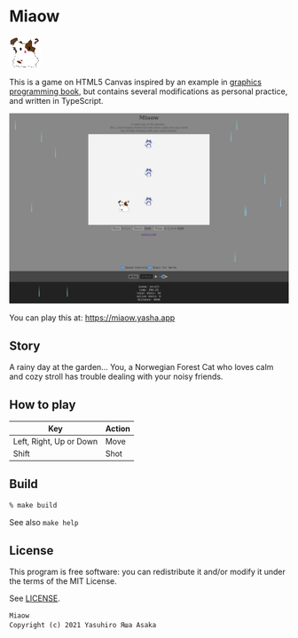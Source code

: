 # Miaow

![Logo](dst/img/cat.png?raw=true "Miaow")

This is a game on HTML5 Canvas inspired by an example in
[graphics programming book](
https://github.com/doxas/graphics-programming-book/), but contains several
modifications as personal practice, and written in TypeScript.

![Screenshot](img/screenshot.png?raw=true "Screenshot")

You can play this at: https://miaow.yasha.app

## Story

A rainy day at the garden...
You, a Norwegian Forest Cat who loves calm and cozy stroll has trouble dealing
with your noisy friends.

## How to play

| Key | Action |
|---|---|
| Left, Right, Up or Down | Move |
| Shift | Shot |


## Build

```zsh
% make build
```

See also `make help`


## License

This program is free software: you can redistribute it and/or modify it
under the terms of the MIT License.

See [LICENSE](LICENSE).


```txt
Miaow
Copyright (c) 2021 Yasuhiro Яша Asaka
```
